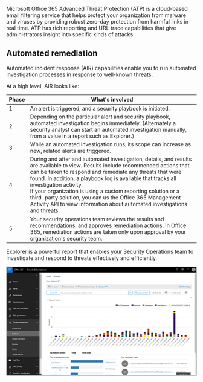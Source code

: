 Microsoft Office 365 Advanced Threat Protection (ATP) is a cloud-based email filtering service that helps protect your organization from malware and viruses by providing robust zero-day protection from harmful links in real time. ATP has rich reporting and URL trace capabilities that give administrators insight into specific kinds of attacks.

## Automated remediation
Automated incident response (AIR) capabilities enable you to run automated investigation processes in response to well-known threats.

At a high level, AIR looks like:

|Phase|What's involved
|-|-|
|1|An alert is triggered, and a security playbook is initiated.|
|2|Depending on the particular alert and security playbook, automated investigation begins immediately. (Alternately a security analyst can start an automated investigation manually, from a value in a report such as Explorer.)|
|3|While an automated investigation runs, its scope can increase as new, related alerts are triggered.|
|4|During and after and automated investigation, details, and results are available to view. Results include recommended actions that can be taken to respond and remediate any threats that were found. In addition, a playbook log is available that tracks all investigation activity.<br>If your organization is using a custom reporting solution or a third-party solution, you can us the Office 365 Management Activity API to view information about automated investigations and threats.|
|5|Your security operations team reviews the results and recommendations, and approves remediation actions. In Office 365, remediation actions are taken only upon approval by your organization's security team.|

Explorer is a powerful report that enables your Security Operations team to investigate and respond to threats effectively and efficiently. 

![Explorer report in Office 365 ATP](../media/atp-explorer.png)